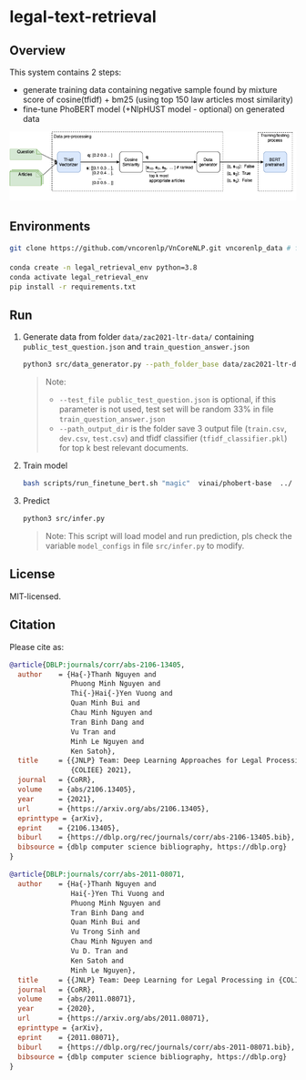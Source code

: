 # legal-text-retrieval
## Overview 
This system contains 2 steps: 
- generate training data containing negative sample found by mixture score of cosine(tfidf) + bm25 (using top 150 law articles most similarity)
- fine-tune PhoBERT model  (+NlpHUST model - optional) on generated data 

![thissys](images/coliee3.drawio.png)
## Environments
```bash 
git clone https://github.com/vncorenlp/VnCoreNLP.git vncorenlp_data # for vncorebnlp tokenize lib

conda create -n legal_retrieval_env python=3.8
conda activate legal_retrieval_env
pip install -r requirements.txt
```
## Run 
1. Generate data from folder `data/zac2021-ltr-data/` containing `public_test_question.json` and `train_question_answer.json`


    ```bash
    python3 src/data_generator.py --path_folder_base data/zac2021-ltr-data/ --test_file public_test_question.json --topk 150  --tok --path_output_dir data/zalo-tfidfbm25150-full
    ```
    >Note: 
    >   - `--test_file public_test_question.json` is optional, if this parameter is not used, test set will be random 33% in file `train_question_answer.json`
    >   - `--path_output_dir` is the folder save 3 output file (`train.csv`, `dev.csv`, `test.csv`) and tfidf classifier (`tfidf_classifier.pkl`) for top k best relevant documents.

2. Train model 
   ```bash
   bash scripts/run_finetune_bert.sh "magic"  vinai/phobert-base  ../  data/zalo-tfidfbm25150-full Tfbm150E5-full 5
   ``` 
    

3. Predict
   ```bash
   python3 src/infer.py 
   ```
    >Note: 
    >   This script will load model and run prediction, pls check the variable `model_configs` in file `src/infer.py` to modify. 
    
##  License
MIT-licensed. 

## Citation

Please cite as:

``` bibtex
@article{DBLP:journals/corr/abs-2106-13405,
  author    = {Ha{-}Thanh Nguyen and
               Phuong Minh Nguyen and
               Thi{-}Hai{-}Yen Vuong and
               Quan Minh Bui and
               Chau Minh Nguyen and
               Tran Binh Dang and
               Vu Tran and
               Minh Le Nguyen and
               Ken Satoh},
  title     = {{JNLP} Team: Deep Learning Approaches for Legal Processing Tasks in
               {COLIEE} 2021},
  journal   = {CoRR},
  volume    = {abs/2106.13405},
  year      = {2021},
  url       = {https://arxiv.org/abs/2106.13405},
  eprinttype = {arXiv},
  eprint    = {2106.13405},
  biburl    = {https://dblp.org/rec/journals/corr/abs-2106-13405.bib},
  bibsource = {dblp computer science bibliography, https://dblp.org}
}
```
```bibtex
@article{DBLP:journals/corr/abs-2011-08071,
  author    = {Ha{-}Thanh Nguyen and
               Hai{-}Yen Thi Vuong and
               Phuong Minh Nguyen and
               Tran Binh Dang and
               Quan Minh Bui and
               Vu Trong Sinh and
               Chau Minh Nguyen and
               Vu D. Tran and
               Ken Satoh and
               Minh Le Nguyen},
  title     = {{JNLP} Team: Deep Learning for Legal Processing in {COLIEE} 2020},
  journal   = {CoRR},
  volume    = {abs/2011.08071},
  year      = {2020},
  url       = {https://arxiv.org/abs/2011.08071},
  eprinttype = {arXiv},
  eprint    = {2011.08071},
  biburl    = {https://dblp.org/rec/journals/corr/abs-2011-08071.bib},
  bibsource = {dblp computer science bibliography, https://dblp.org}
}
```
